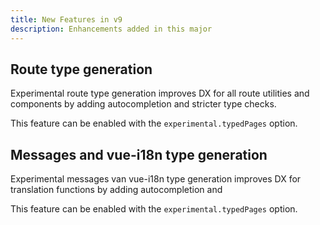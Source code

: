 ```yaml
---
title: New Features in v9
description: Enhancements added in this major
---
```


## Route type generation

Experimental route type generation improves DX for all route utilities and components by adding autocompletion and stricter type checks.

This feature can be enabled with the `experimental.typedPages` option.

## Messages and vue-i18n type generation

Experimental messages van vue-i18n type generation improves DX for translation functions by adding autocompletion and 

This feature can be enabled with the `experimental.typedPages` option.